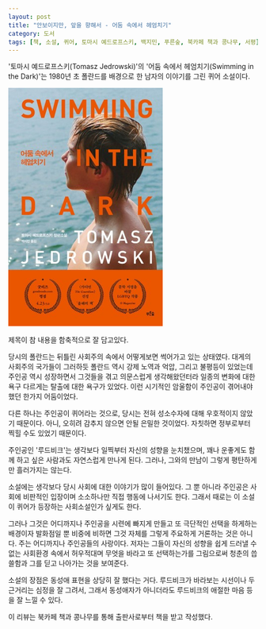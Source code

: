 ```yaml
---
layout: post
title: "안보이지만, 앞을 향해서 - 어둠 속에서 헤엄치기"
category: 도서
tags: [책, 소설, 퀴어, 토마시 예드로프스키, 백지민, 푸른숲, 북카페 책과 콩나무, 서평]
---
```


'토마시 예드로프스키(Tomasz Jedrowski)'의
'어둠 속에서 헤엄치기(Swimming in the Dark)'는
1980년 초 폴란드를 배경으로 한 남자의 이야기를 그린 퀴어 소설이다.

![표지](/images/swimming-in-the-dark-book-h480.jpg)

제목이 참 내용을 함축적으로 잘 담고있다.

당시의 폴란드는 뒤틀린 사회주의 속에서 어떻게보면 썩어가고 있는 상태였다.
대게의 사회주의 국가들이 그러하듯 폴란드 역시 강제 노역과 억압, 그리고 불평등이 있었는데
주인공 역시 성장하면서 그것들을 겪고 의문스럽게 생각해왔던터라
일종의 변화에 대한 욕구 다르게는 탈출에 대한 욕구가 있었다.
이런 시기적인 암울함이 주인공이 겪어내야 했던 한가지 어둠이었다.

다른 하나는 주인공이 퀴어라는 것으로,
당시는 전혀 성소수자에 대해 우호적이지 않았기 때문이다.
아니, 오히려 감추지 않으면 안될 은밀한 것이었다.
자칫하면 정부로부터 찍힐 수도 있었기 때문이다.

주인공인 '루드비크'는 생각보다 일찍부터 자신의 성향을 눈치챘으며,
꽤나 운좋게도 함께 하고 싶은 사람과도 자연스럽게 만나게 된다.
그러나, 그와의 만남이 그렇게 평탄하게만 흘러가지는 않는다.

소설에는 생각보다 당시 사회에 대한 이야기가 많이 들어있다.
그 뿐 아니라 주인공은 사회에 비판적인 입장이며 소소하나만 직접 행동에 나서기도 한다.
그래서 때로는 이 소설이 퀴어가 등장하는 사회소설인가 싶게도 한다.

그러나 그것은 어디까지나 주인공을 시련에 빠지게 만들고 또 극단적인 선택을 하게하는 배경이자 발화점일 뿐
비중에 비하면 그것 자체를 그렇게 주요하게 거론하는 것은 아니다.
주는 어디까지나 주인공들의 사랑이다.
저자는 그들이 자신의 성향을 쉽게 드러낼 수 없는 사회환경 속에서 허우적대며
무엇을 바라고 또 선택하는가를 그림으로써
청춘의 씁쓸함과 그를 딛고 나아가는 것을 보여준다.

소설의 장점은 동성애 표현을 상당히 잘 했다는 거다.
루드비크가 바라보는 시선이나 두근거리는 심정을 잘 그려서,
그래서 동성애자가 아니더라도 루드비크의 애절한 마음 등을 잘 느낄 수 있다.



<div class="im im-info">
이 리뷰는 북카페 책과 콩나무를 통해 출판사로부터 책을 받고 작성했다.
</div>
